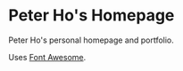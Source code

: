 # Peter Ho's Homepage

Peter Ho's personal homepage and portfolio.

Uses [Font Awesome](https://fontawesome.com/).